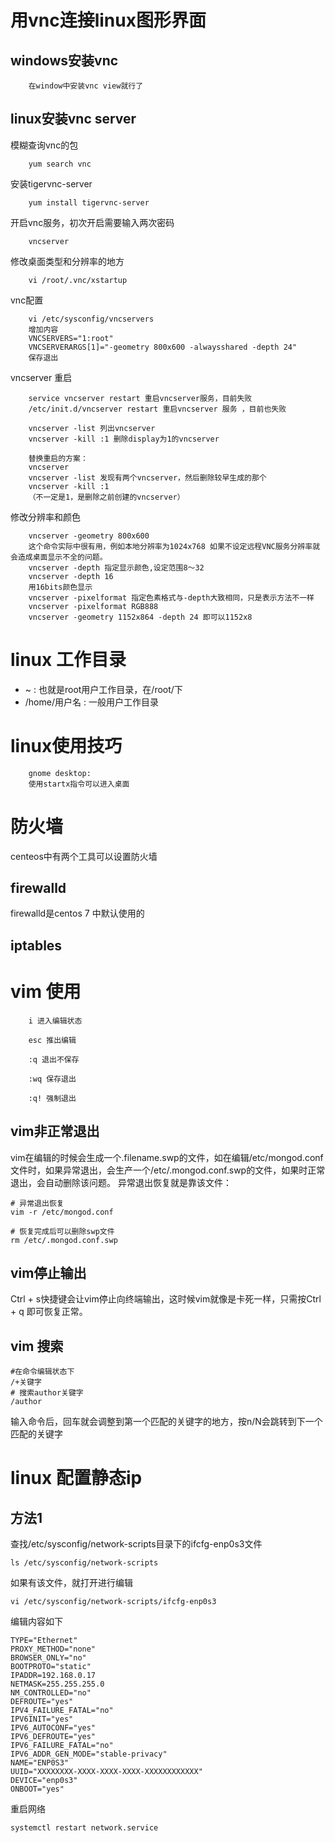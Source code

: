 # 用vnc连接linux图形界面
## windows安装vnc

        在window中安装vnc view就行了
## linux安装vnc server
模糊查询vnc的包

        yum search vnc 

安装tigervnc-server

        yum install tigervnc-server 

开启vnc服务，初次开启需要输入两次密码

        vncserver

修改桌面类型和分辨率的地方

        vi /root/.vnc/xstartup 
vnc配置

        vi /etc/sysconfig/vncservers
        增加内容
        VNCSERVERS="1:root"
        VNCSERVERARGS[1]="-geometry 800x600 -alwaysshared -depth 24"
        保存退出
vncserver 重启

        service vncserver restart 重启vncserver服务，目前失败
        /etc/init.d/vncserver restart 重启vncserver 服务 ，目前也失败

        vncserver -list 列出vncserver
        vncserver -kill :1 删除display为1的vncserver

        替换重启的方案：
        vncserver 
        vncserver -list 发现有两个vncserver，然后删除较早生成的那个
        vncserver -kill :1
        （不一定是1，是删除之前创建的vncserver）

修改分辨率和颜色

        vncserver -geometry 800x600
        这个命令实际中很有用，例如本地分辨率为1024x768 如果不设定远程VNC服务分辨率就会造成桌面显示不全的问题。
        vncserver -depth 指定显示颜色,设定范围8～32
        vncserver -depth 16
        用16bits颜色显示
        vncserver -pixelformat 指定色素格式与-depth大致相同，只是表示方法不一样
        vncserver -pixelformat RGB888
        vncserver -geometry 1152x864 -depth 24 即可以1152x8



# linux 工作目录

* ~ : 也就是root用户工作目录，在/root/下
* /home/用户名 : 一般用户工作目录

# linux使用技巧
        gnome desktop:
        使用startx指令可以进入桌面
# 防火墙
centeos中有两个工具可以设置防火墙
## firewalld 
firewalld是centos 7 中默认使用的
## iptables


# vim 使用

        i 进入编辑状态

        esc 推出编辑

        :q 退出不保存

        :wq 保存退出

        :q! 强制退出
## vim非正常退出
vim在编辑的时候会生成一个.filename.swp的文件，如在编辑/etc/mongod.conf文件时，如果异常退出，会生产一个/etc/.mongod.conf.swp的文件，如果时正常退出，会自动删除该问题。
异常退出恢复就是靠该文件：
```vim shell
# 异常退出恢复
vim -r /etc/mongod.conf

# 恢复完成后可以删除swp文件
rm /etc/.mongod.conf.swp
```

## vim停止输出
Ctrl + s快捷键会让vim停止向终端输出，这时候vim就像是卡死一样，只需按Ctrl + q 即可恢复正常。
## vim 搜索

```vim
#在命令编辑状态下
/+关键字
# 搜索author关键字
/author
```
输入命令后，回车就会调整到第一个匹配的关键字的地方，按n/N会跳转到下一个匹配的关键字


# linux 配置静态ip
## 方法1
查找/etc/sysconfig/network-scripts目录下的ifcfg-enp0s3文件
````vim shell
ls /etc/sysconfig/network-scripts
````
如果有该文件，就打开进行编辑
```vim shell
vi /etc/sysconfig/network-scripts/ifcfg-enp0s3
```
编辑内容如下
```vim shell
TYPE="Ethernet"
PROXY_METHOD="none"
BROWSER_ONLY="no"
BOOTPROTO="static"
IPADDR=192.168.0.17
NETMASK=255.255.255.0
NM_CONTROLLED="no"
DEFROUTE="yes"
IPV4_FAILURE_FATAL="no"
IPV6INIT="yes"
IPV6_AUTOCONF="yes"
IPV6_DEFROUTE="yes"
IPV6_FAILURE_FATAL="no"
IPV6_ADDR_GEN_MODE="stable-privacy"
NAME="ENP0S3"
UUID="XXXXXXXX-XXXX-XXXX-XXXX-XXXXXXXXXXXX"
DEVICE="enp0s3"
ONBOOT="yes"
```

重启网络
```vim shell
systemctl restart network.service
```


